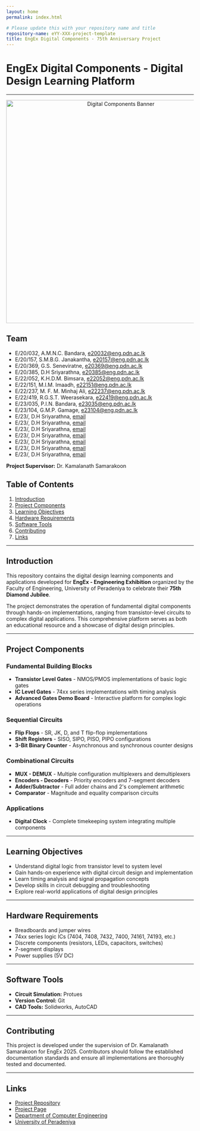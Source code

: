 ```yaml
---
layout: home
permalink: index.html

# Please update this with your repository name and title
repository-name: eYY-XXX-project-template
title: EngEx Digital Components - 75th Anniversary Project
---
```


[comment]: # "This is the standard layout for the project, but you can clean this and use your own template"

# EngEx Digital Components - Digital Design Learning Platform

---

<div align="center">
  <img src="https://github.com/user-attachments/assets/46fe7002-0130-4cdb-81f1-c7a33ccf7a9c" alt="Digital Components Banner" width="600">
</div>

## Team
-  E/20/032, A.M.N.C. Bandara, [e20032@eng.pdn.ac.lk](mailto:e20032@eng.pdn.ac.lk)
-  E/20/157, S.M.B.G. Janakantha, [e20157@eng.pdn.ac.lk](mailto:e20157@eng.pdn.ac.lk)
-  E/20/369, G.S. Seneviratne, [e20369@eng.pdn.ac.lk](mailto:e20369@eng.pdn.ac.lk)
-  E/20/385, D.H Sriyarathna, [e20385@eng.pdn.ac.lk](mailto:e20385@eng.pdn.ac.lk)
-  E/22/052, K.H.D.M. Bimsara, [e22052@eng.pdn.ac.lk](mailto:e22052@eng.pdn.ac.lk)
-  E/22/151, M.I.M. Imaadh, [e22151@eng.pdn.ac.lk](mailto:e22151@eng.pdn.ac.lk)
-  E/22/237, M. F. M. Minhaj Ali, [e22237@eng.pdn.ac.lk](mailto:e22237@eng.pdn.ac.lk)
-  E/22/419, R.G.S.T. Weerasekara, [e22419@eng.pdn.ac.lk](mailto:e22419@eng.pdn.ac.lk)
-  E/23/035, P.I.N. Bandara, [e23035@eng.pdn.ac.lk](mailto:e23035@eng.pdn.ac.lk)
-  E/23/104, G.M.P. Gamage, [e23104@eng.pdn.ac.lk](mailto:e23104@eng.pdn.ac.lk)
-  E/23/, D.H Sriyarathna, [email](mailto:e20385@eng.pdn.ac.lk)
-  E/23/, D.H Sriyarathna, [email](mailto:e20385@eng.pdn.ac.lk)
-  E/23/, D.H Sriyarathna, [email](mailto:e20385@eng.pdn.ac.lk)
-  E/23/, D.H Sriyarathna, [email](mailto:e20385@eng.pdn.ac.lk)
-  E/23/, D.H Sriyarathna, [email](mailto:e20385@eng.pdn.ac.lk)
-  E/23/, D.H Sriyarathna, [email](mailto:e20385@eng.pdn.ac.lk)
-  E/23/, D.H Sriyarathna, [email](mailto:e20385@eng.pdn.ac.lk)

**Project Supervisor:** Dr. Kamalanath Samarakoon

## Table of Contents
1. [Introduction](#introduction)
2. [Project Components](#project-components)
3. [Learning Objectives](#learning-objectives)
4. [Hardware Requirements](#hardware-requirements)
5. [Software Tools](#software-tools)
6. [Contributing](#contributing)
7. [Links](#links)

---

## Introduction

This repository contains the digital design learning components and applications developed for **EngEx - Engineering Exhibition** organized by the Faculty of Engineering, University of Peradeniya to celebrate their **75th Diamond Jubilee**. 

The project demonstrates the operation of fundamental digital components through hands-on implementations, ranging from transistor-level circuits to complex digital applications. This comprehensive platform serves as both an educational resource and a showcase of digital design principles.

---

## Project Components

### **Fundamental Building Blocks**
- **Transistor Level Gates** - NMOS/PMOS implementations of basic logic gates
- **IC Level Gates** - 74xx series implementations with timing analysis
- **Advanced Gates Demo Board** - Interactive platform for complex logic operations

### **Sequential Circuits**
- **Flip Flops** - SR, JK, D, and T flip-flop implementations
- **Shift Registers** - SISO, SIPO, PISO, PIPO configurations
- **3-Bit Binary Counter** - Asynchronous and synchronous counter designs

### **Combinational Circuits**
- **MUX - DEMUX** - Multiple configuration multiplexers and demultiplexers
- **Encoders - Decoders** - Priority encoders and 7-segment decoders
- **Adder/Subtractor** - Full adder chains and 2's complement arithmetic
- **Comparator** - Magnitude and equality comparison circuits

### **Applications**
- **Digital Clock** - Complete timekeeping system integrating multiple components

---

## Learning Objectives

- Understand digital logic from transistor level to system level
- Gain hands-on experience with digital circuit design and implementation
- Learn timing analysis and signal propagation concepts
- Develop skills in circuit debugging and troubleshooting
- Explore real-world applications of digital design principles

---

## Hardware Requirements

- Breadboards and jumper wires
- 74xx series logic ICs (7404, 7408, 7432, 7400, 74161, 74193, etc.)
- Discrete components (resistors, LEDs, capacitors, switches)
- 7-segment displays
- Power supplies (5V DC)

---

## Software Tools

- **Circuit Simulation:** Protues
- **Version Control:** Git
- **CAD Tools:** Solidworks, AutoCAD

---

## Contributing

This project is developed under the supervision of Dr. Kamalanath Samarakoon for EngEx 2025. Contributors should follow the established documentation standards and ensure all implementations are thoroughly tested and documented.

---

## Links

- [Project Repository](https://github.com/cepdnaclk/EngEx-Basic-Digital-Electronics)
- [Project Page](https://github.com/cepdnaclk/EngEx-Basic-Digital-Electronics)
- [Department of Computer Engineering](http://www.ce.pdn.ac.lk/)
- [University of Peradeniya](https://eng.pdn.ac.lk/)


[//]: # (Please refer this to learn more about Markdown syntax)
[//]: # (https://github.com/adam-p/markdown-here/wiki/Markdown-Cheatsheet)
